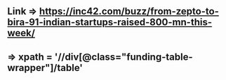   ##   Link => https://inc42.com/buzz/from-zepto-to-bira-91-indian-startups-raised-800-mn-this-week/

  ##   => xpath = '//div[@class="funding-table-wrapper"]/table'